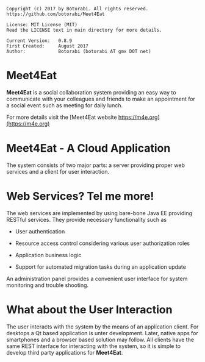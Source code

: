     Copyright (c) 2017 by Botorabi. All rights reserved.
    https://github.com/botorabi/Meet4Eat

    License: MIT License (MIT)
    Read the LICENSE text in main directory for more details.

    Current Version:   0.8.9
    First Created:     August 2017
    Author:            Botorabi (botorabi AT gmx DOT net)


# Meet4Eat

**Meet4Eat** is a social collaboration system providing an easy way to communicate with your colleagues and friends to make an appointment for a social event such as meeting for daily lunch.

For more details visit the [Meet4Eat website https://m4e.org](https://m4e.org) 

# Meet4Eat - A Cloud Application

The system consists of two major parts: a server providing proper web services and a client for user interaction.


# Web Services? Tel me more!

The web services are implemented by using bare-bone Java EE providing RESTful services. They provide necessary functionality such as

 - User authentication
 
 - Resource access control considering various user authorization roles
 
 - Application business logic
 
 - Support for automated migration tasks during an application update

 
An administration panel provides a convenient user interface for system monitoring and trouble shooting.


# What about the User Interaction

The user interacts with the system by the means of an application client. For desktops a Qt based application is unter development. Later, native apps for smartphones and a browser based solution may follow.
All clients have the same REST interface for interacting with the system, so it is simple to develop third party applications for **Meet4Eat**.
